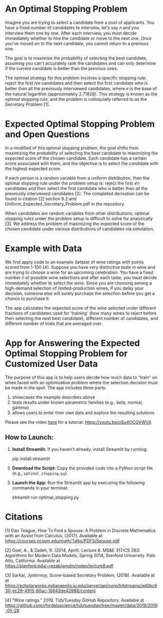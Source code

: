 # An Optimal Stopping Problem

Imagine you are trying to select a candidate from a pool of applicants. You have a fixed number of candidates to interview, let's say 𝑛 and you interview them one by one. After each interview, you must decide immediately whether to hire the candidate or move to the next one. Once you've moved on to the next candidate, you cannot return to a previous one. 

The goal is to maximize the probability of selecting the best candidate, assuming you can't accurately rank the candidates and can only determine if the current candidate is better than the previous ones.

The optimal strategy for this problem involves a specific stopping rule: reject the first 𝑛/𝑒 candidates and then select the first candidate who is better than all the previously interviewed candidates, where 𝑒 is the base of the natural logarithm (approximately 2.71828). This strategy is known as the optimal stopping rule, and the problem is colloquially referred to as the Secretary Problem [1].

# Expected Optimal Stopping Problem and Open Questions

In a modified of this optimal stopping problem, the goal shifts from maximizing the probability of selecting the best candidate to maximizing the expected score of the chosen candidate. Each candidate has a certain score associated with them, and the objective is to select the candidate with the highest expected score. 

If each person is a random variable from a uniform distribution, then the optimal stopping rule under the problem setup is: reject the first √n candidates and then select the first candidate who is better than all the previously interviewed candidates [2]. The completed derivation can be found in citation [2] section 9.2 and Uniform_Expected_Secretary_Problem.pdf in the repository.

When candidates are random variables from other distributions, optimal stopping rules under the problem setup is difficult to solve for analytically [3]. We address the problem of maximizing the expected score of the chosen candidate under various distributions of candidates via simulation. 

# Example with Data

We first apply code to an example dataset of wine ratings with points scored from 1-100 [4]. Suppose you have very distinctive taste in wine and are trying to choose a wine for an upcoming celebration. You have a fixed number 𝑛 of possible wine selections and after each taste, you must decide immediately whether to select the wine. Since you are choosing among a high-demand selection of limited-production wines, if you delay your decision, someone else will surely purchase the selection before you get a chance to purchase it. 

The app calculates the expected score of the wine selected under different fractions of candidates used for 'training' (how many wines to reject before then selecting the next best candidate), different number of candidates, and different number of trials that are averaged over.

# App for Answering the Expected Optimal Stopping Problem for Customized User Data

The purpose of this app is to help users decide how much data to "train" on when faced with an optimization problem where the selection decision must be made in the spot. The app includes three parts:
1) showcases the example describes above
2) tests results under known parametric families (e.g., beta, normal, gamma)
3) allows users to enter their own data and explore the resulting solutions

Please see the video [here](https://youtu.be/oSu4OCGVWV4) for a tutorial: https://youtu.be/oSu4OCGVWV4

## How to Launch:

1. **Install Streamlit:** If you haven't already, install Streamlit by running:

   pip install streamlit

3. **Download the Script:** Copy the provided code into a Python script file (e.g., `optimal_stopping.py`).

4. **Launch the App:** Run the Streamlit app by executing the following commands in your terminal:

   streamlit run optimal_stopping.py

# Citations
[1] Dan Teague, How To Find a Spouse: A Problem in Discrete Mathematics with an Assist from Calculus, (2017). Available at <a href="https://courses.ncssm.edu/math/Talks/PDFS/Spouse.pdf">https://courses.ncssm.edu/math/Talks/PDFS/Spouse.pdf</a>

[2] Goel, A., & Zadeh, R. (2014, April). Lecture 8. MS&E 317/CS 263: Algorithms for Modern Data Models, Spring 2014, Stanford University. Palo Alto, California. Available at <a href="https://stanford.edu/~rezab/amdm/notes/lecture8.pdf">https://stanford.edu/~rezab/amdm/notes/lecture8.pdf</a>

[3] Sarkar, Jyotirmoy, Score-based Secretary Problem, (2018). Available at at <a href="https://scholarworks.indianapolis.iu.edu/server/api/core/bitstreams/ad0bc930-ec29-4915-80ac-16843de42988/content">https://scholarworks.indianapolis.iu.edu/server/api/core/bitstreams/ad0bc930-ec29-4915-80ac-16843de42988/content</a> 

[4] “Wine ratings.” 2019. TidyTuesday GitHub Repository. Available at <a href="https://github.com/rfordatascience/tidytuesday/tree/master/data/2019/2019-05-28">https://github.com/rfordatascience/tidytuesday/tree/master/data/2019/2019-05-28</a>
